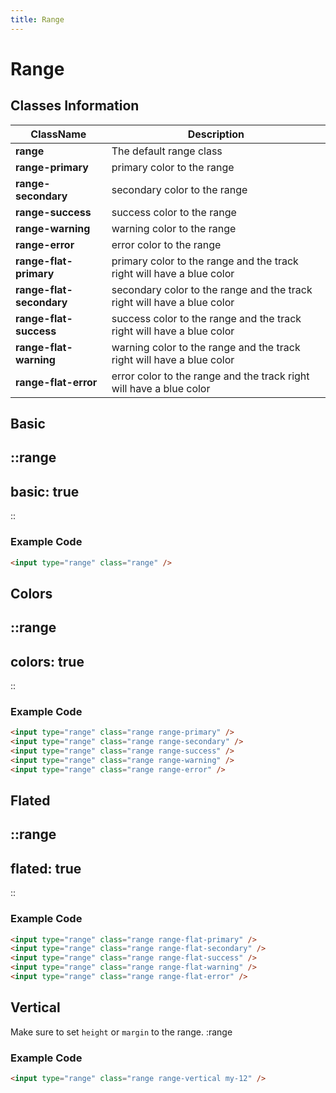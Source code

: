 ```yaml
---
title: Range
---
```


# Range

## Classes Information

| ClassName                | Description                                                             |
| ------------------------ | ----------------------------------------------------------------------- |
| **range**                | The default range class                                                 |
| **range-primary**        | primary color to the range                                              |
| **range-secondary**      | secondary color to the range                                            |
| **range-success**        | success color to the range                                              |
| **range-warning**        | warning color to the range                                              |
| **range-error**          | error color to the range                                                |
| **range-flat-primary**    | primary color to the range and the track right will have a blue color   |
| **range-flat-secondary**  | secondary color to the range and the track right will have a blue color |
| **range-flat-success**    | success color to the range and the track right will have a blue color   |
| **range-flat-warning**    | warning color to the range and the track right will have a blue color   |
| **range-flat-error**      | error color to the range and the track right will have a blue color     |

## Basic

::range
---
basic: true
---
::

### Example Code

```html [html]
<input type="range" class="range" />

```

## Colors

::range
---
colors: true
---
::

### Example Code

```html [html]
<input type="range" class="range range-primary" />
<input type="range" class="range range-secondary" />
<input type="range" class="range range-success" />
<input type="range" class="range range-warning" />
<input type="range" class="range range-error" />
```

## Flated

::range
---
flated: true
---
::

### Example Code

```html [html]
<input type="range" class="range range-flat-primary" />
<input type="range" class="range range-flat-secondary" />
<input type="range" class="range range-flat-success" />
<input type="range" class="range range-flat-warning" />
<input type="range" class="range range-flat-error" />

```

## Vertical

Make sure to set `height` or `margin` to the range.
:range

### Example Code

```html [html]
<input type="range" class="range range-vertical my-12" />
```
